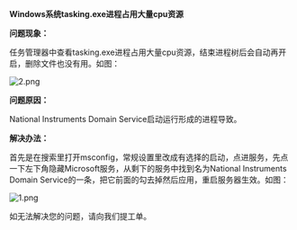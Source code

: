 **Windows系统tasking.exe进程占用大量cpu资源**

**问题现象：**

任务管理器中查看tasking.exe进程占用大量cpu资源，结束进程树后会自动再开启，删除文件也没有用。如图：

![2.png](https://img1.jcloudcs.com/cms/2e119757-058f-413f-8bb4-a8bb84962bb420171031145341.png)

**问题原因：**

National Instruments Domain Service启动运行形成的进程导致。

**解决办法：**

首先是在搜索里打开msconfig，常规设置里改成有选择的启动，点进服务，先点一下左下角隐藏Microsoft服务，从剩下的服务中找到名为National Instruments Domain Service的一条，把它前面的勾去掉然后应用，重启服务器生效。如图：

![1.png](https://img1.jcloudcs.com/cms/00cf8907-19c1-46d8-86bf-37d64f41e15b20171031145628.png)

如无法解决您的问题，请向我们提工单。